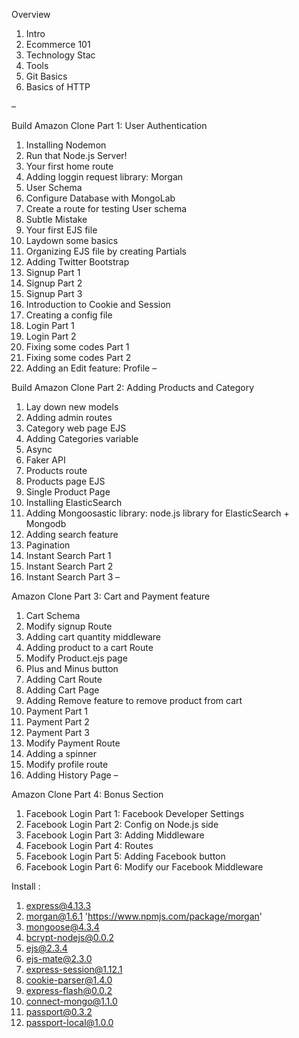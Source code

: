 Overview

1. Intro
2. Ecommerce 101
3. Technology Stac
4. Tools
5. Git Basics
6. Basics of HTTP

–

Build Amazon Clone Part 1: User Authentication

1. Installing Nodemon
2. Run that Node.js Server!
3. Your first home route
4. Adding loggin request library: Morgan
5. User Schema
6. Configure Database with MongoLab
7. Create a route for testing User schema
8. Subtle Mistake
9. Your first EJS file
10. Laydown some basics
11. Organizing EJS file by creating Partials
12. Adding Twitter Bootstrap
13. Signup Part 1
14. Signup Part 2
15. Signup Part 3
16. Introduction to Cookie and Session
17. Creating a config file
18. Login Part 1
19. Login Part 2
20. Fixing some codes Part 1
21. Fixing some codes Part 2
22. Adding an Edit feature: Profile
–

Build Amazon Clone Part 2: Adding Products and Category

1. Lay down new models
2. Adding admin routes
3. Category web page EJS
4. Adding Categories variable
5. Async
6. Faker API
7. Products route
8. Products page EJS
9. Single Product Page
10. Installing ElasticSearch
11. Adding Mongoosastic library: node.js library for ElasticSearch + Mongodb
12. Adding search feature
13. Pagination
14. Instant Search Part 1
15. Instant Search Part 2
16. Instant Search Part 3
–

Amazon Clone Part 3: Cart and Payment feature

1. Cart Schema
2. Modify signup Route
3. Adding cart quantity middleware
4. Adding product to a cart Route
5. Modify Product.ejs page
6. Plus and Minus button
7. Adding Cart Route
8. Adding Cart Page
9. Adding Remove feature to remove product from cart
10. Payment Part 1
11. Payment Part 2
12. Payment Part 3
13. Modify Payment Route
14. Adding a spinner
15. Modify profile route
16. Adding History Page
–

Amazon Clone Part 4: Bonus Section

1. Facebook Login Part 1: Facebook Developer Settings
2. Facebook Login Part 2: Config on Node.js side
3. Facebook Login Part 3: Adding Middleware
4. Facebook Login Part 4: Routes
5. Facebook Login Part 5: Adding Facebook button
6. Facebook Login Part 6: Modify our Facebook Middleware


Install : 

1. express@4.13.3
2. morgan@1.6.1 'https://www.npmjs.com/package/morgan'
3. mongoose@4.3.4
4. bcrypt-nodejs@0.0.2
5. ejs@2.3.4  
6. ejs-mate@2.3.0
7. express-session@1.12.1
8. cookie-parser@1.4.0
9. express-flash@0.0.2
10. connect-mongo@1.1.0
11. passport@0.3.2
12. passport-local@1.0.0